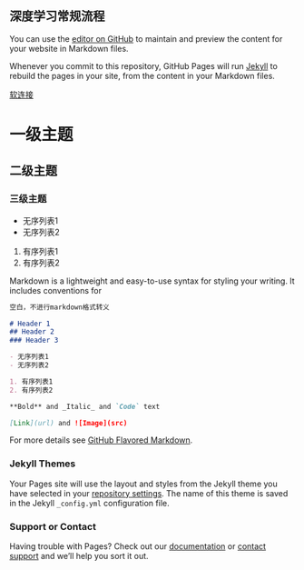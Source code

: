 ## 深度学习常规流程

You can use the [editor on GitHub](https://github.com/liuskate/liuskate.github.io/edit/master/index.md) to maintain and preview the content for your website in Markdown files.

Whenever you commit to this repository, GitHub Pages will run [Jekyll](https://jekyllrb.com/) to rebuild the pages in your site, from the content in your Markdown files.

[软连接](https://github.com/liuskate/liuskate.github.io/edit/master/index.md)

# 一级主题
## 二级主题
### 三级主题

- 无序列表1
- 无序列表2

1. 有序列表1
2. 有序列表2

Markdown is a lightweight and easy-to-use syntax for styling your writing. It includes conventions for

```markdown
空白，不进行markdown格式转义

# Header 1
## Header 2
### Header 3

- 无序列表1
- 无序列表2

1. 有序列表1
2. 有序列表2

**Bold** and _Italic_ and `Code` text

[Link](url) and ![Image](src)
```

For more details see [GitHub Flavored Markdown](https://guides.github.com/features/mastering-markdown/).

### Jekyll Themes

Your Pages site will use the layout and styles from the Jekyll theme you have selected in your [repository settings](https://github.com/liuskate/liuskate.github.io/settings). The name of this theme is saved in the Jekyll `_config.yml` configuration file.

### Support or Contact

Having trouble with Pages? Check out our [documentation](https://help.github.com/categories/github-pages-basics/) or [contact support](https://github.com/contact) and we’ll help you sort it out.
